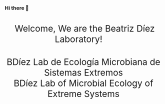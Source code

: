 ### Hi there 👋

<h1 style="font-weight:normal" align="center">
  &nbsp;Welcome, We are the Beatriz Díez Laboratory! &nbsp; &nbsp;
</h1>

<h1 style="font-weight:normal" align="center">
BDíez Lab de Ecología Microbiana de Sistemas Extremos <br>
BDíez Lab of Microbial Ecology of Extreme Systems
</h1>


